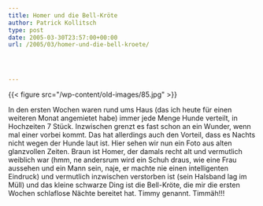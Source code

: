 ```yaml
---
title: Homer und die Bell-Kröte
author: Patrick Kollitsch
type: post
date: 2005-03-30T23:57:00+00:00
url: /2005/03/homer-und-die-bell-kroete/




---
```

{{< figure src="/wp-content/old-images/85.jpg" >}}

In den ersten Wochen waren rund ums Haus (das ich heute für einen weiteren Monat angemietet habe) immer jede Menge Hunde verteilt, in Hochzeiten 7 Stück. Inzwischen grenzt es fast schon an ein Wunder, wenn mal einer vorbei kommt. Das hat allerdings auch den Vorteil, dass es Nachts nicht wegen der Hunde laut ist. Hier sehen wir nun ein Foto aus alten glanzvollen Zeiten. Braun ist Homer, der damals recht alt und vermutlich weiblich war (hmm, ne andersrum wird ein Schuh draus, wie eine Frau aussehen und ein Mann sein, naje, er machte nie einen intelligenten Eindruck) und vermutlich inzwischen verstorben ist (sein Halsband lag im Müll) und das kleine schwarze Ding ist die Bell-Kröte, die mir die ersten Wochen schlaflose Nächte bereitet hat. Timmy genannt. Timmäh!!!